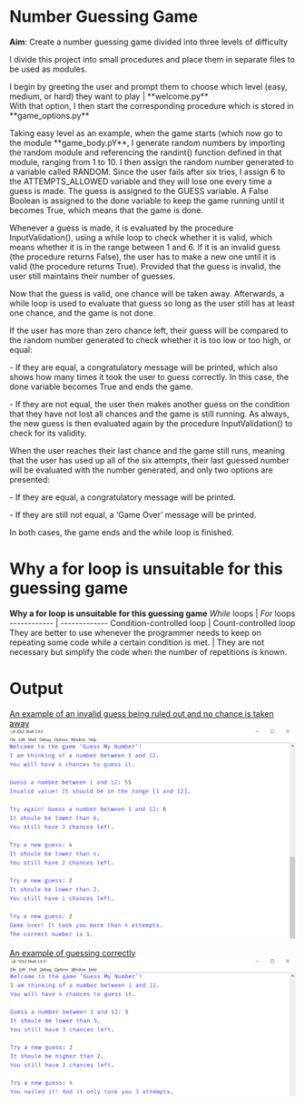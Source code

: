# Number Guessing Game
**Aim**: Create a number guessing game divided into three levels of difficulty
<p> I divide this project into small procedures and place them in separate files to be used as modules.</p>
<p> I begin by greeting the user and prompt them to choose which level (easy, medium, or hard) they want to play | **welcome.py**</br>With that option, I then start the corresponding procedure which is stored in **game_options.py**</p>
<p>Taking easy level as an example, when the game starts (which now go to the module **game_body.pY**, I generate random numbers by importing the random module and referencing the randint() function defined in that module, ranging from 1 to 10. I then assign the random number generated to a variable called RANDOM. Since the user fails after six tries, I assign 6 to the ATTEMPTS_ALLOWED variable and they will lose one every time a guess is made. The guess is assigned to the GUESS variable. A False Boolean is assigned to the done variable to keep the game running until it becomes True, which means that the game is done.</p>
<p>Whenever a guess is made, it is evaluated by the procedure InputValidation(), using a while loop to check whether it is valid, which means whether it is in the range between 1 and 6. If it is an invalid guess (the procedure returns False), the user has to make a new one until it is valid (the procedure returns True). Provided that the guess is invalid, the user still maintains their number of guesses.</p>
<p>Now that the guess is valid, one chance will be taken away. Afterwards, a while loop is used to evaluate that guess so long as the user still has at least one chance, and the game is not done.</p>
<p>If the user has more than zero chance left, their guess will be compared to the random number generated to check whether it is too low or too high, or equal:</p>
- If they are equal, a congratulatory message will be printed, which also shows how many times it took the user to guess correctly. In this case, the done variable becomes True and ends the game.</p>
- If they are not equal, the user then makes another guess on the condition that they have not lost all chances and the game is still running. As always, the new guess is then evaluated again by the procedure InputValidation() to check for its validity.</p>
<p>When the user reaches their last chance and the game still runs, meaning that the user has used up all of the six attempts, their last guessed number will be evaluated with the number generated, and only two options are presented:</p>
- If they are equal, a congratulatory message will be printed.</p>
- If they are still not equal, a ‘Game Over’ message will be printed.</p>
<p>In both cases, the game ends and the while loop is finished.</p>

# Why a for loop is unsuitable for this guessing game
**Why a for loop is unsuitable for this guessing game**
_While_ loops | _For_ loops
------------ | -------------
Condition-controlled loop  | Count-controlled loop
They are better to use whenever the programmer needs to keep on repeating some code while a certain condition is met. | They are not necessary but simplify the code when the number of repetitions is known.

# Output
[An example of an invalid guess being ruled out and no chance is taken away](/assets/invalid-guess.png)
![An example of an invalid guess being ruled out and no chance is taken away](/assets/invalid-guess.png)

[An example of guessing correctly](/assets/correct-guess.png)</br>
![An example of guessing correctly](/assets/correct-guess.png)
